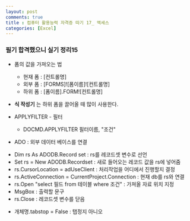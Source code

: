 ```yaml
---
layout: post
comments: true
title : 컴퓨터 활용능력 자격증 따기 17_ 엑세스
categories: [Excel]
---
```


### 필기 합격했으니 실기 정리15



* 폼의 값을 가져오는 법
 	- 현재 폼 : [컨트롤명]
	- 외부 폼 : [FORMS]![폼이름]![컨트롤명]
	- 하위 폼 : [폼이름].FORM![컨트롤명]


* __식 작성기__ 는 하위 폼을 끌어올 때 많이 사용한다.


* APPLYFILTER - 필터
	- DOCMD.APPLYFILTER 필터이름, "조건"


* ADO : 외부 데이터 베이스를 연결

- Dim rs As ADODB.Record set : rs를 레코드셋 변수로 선언
- Set rs = New ADODB.Recordset : 새로 들어오는 레코드 값을 rs에 넣어줌
- rs.CursorLocation = adUseClient : 처리작업을 어디에서 진행할지 결정
- rs.ActiveConnection = CurrentProject.Connection : 현재 db를 rs와 연결
- rs.Open "select 필드 from 테이블 where 조건" : 가져올 자료 위치 지정
- MsgBox : 출력할 문구
- rs.Close : 레코드셋 변수를 닫음


* 개체명.tabstop = False : 탭정지 아니오
